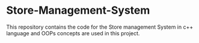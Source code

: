 # Store-Management-System
This repository contains the code for the Store management System in c++ language and OOPs concepts are used in this project.
